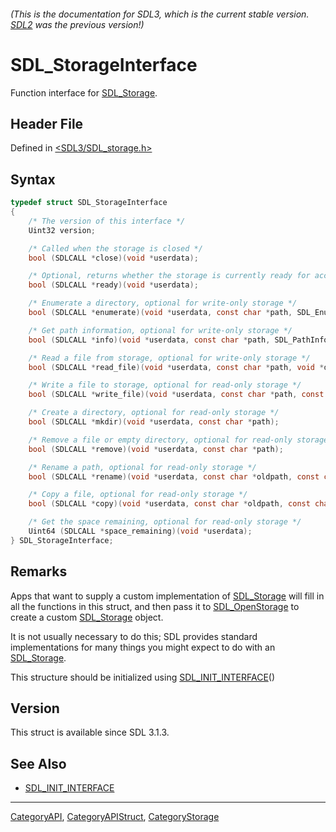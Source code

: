 ###### (This is the documentation for SDL3, which is the current stable version. [SDL2](https://wiki.libsdl.org/SDL2/) was the previous version!)
# SDL_StorageInterface

Function interface for [SDL_Storage](SDL_Storage).

## Header File

Defined in [<SDL3/SDL_storage.h>](https://github.com/libsdl-org/SDL/blob/main/include/SDL3/SDL_storage.h)

## Syntax

```c
typedef struct SDL_StorageInterface
{
    /* The version of this interface */
    Uint32 version;

    /* Called when the storage is closed */
    bool (SDLCALL *close)(void *userdata);

    /* Optional, returns whether the storage is currently ready for access */
    bool (SDLCALL *ready)(void *userdata);

    /* Enumerate a directory, optional for write-only storage */
    bool (SDLCALL *enumerate)(void *userdata, const char *path, SDL_EnumerateDirectoryCallback callback, void *callback_userdata);

    /* Get path information, optional for write-only storage */
    bool (SDLCALL *info)(void *userdata, const char *path, SDL_PathInfo *info);

    /* Read a file from storage, optional for write-only storage */
    bool (SDLCALL *read_file)(void *userdata, const char *path, void *destination, Uint64 length);

    /* Write a file to storage, optional for read-only storage */
    bool (SDLCALL *write_file)(void *userdata, const char *path, const void *source, Uint64 length);

    /* Create a directory, optional for read-only storage */
    bool (SDLCALL *mkdir)(void *userdata, const char *path);

    /* Remove a file or empty directory, optional for read-only storage */
    bool (SDLCALL *remove)(void *userdata, const char *path);

    /* Rename a path, optional for read-only storage */
    bool (SDLCALL *rename)(void *userdata, const char *oldpath, const char *newpath);

    /* Copy a file, optional for read-only storage */
    bool (SDLCALL *copy)(void *userdata, const char *oldpath, const char *newpath);

    /* Get the space remaining, optional for read-only storage */
    Uint64 (SDLCALL *space_remaining)(void *userdata);
} SDL_StorageInterface;
```

## Remarks

Apps that want to supply a custom implementation of
[SDL_Storage](SDL_Storage) will fill in all the functions in this struct,
and then pass it to [SDL_OpenStorage](SDL_OpenStorage) to create a custom
[SDL_Storage](SDL_Storage) object.

It is not usually necessary to do this; SDL provides standard
implementations for many things you might expect to do with an
[SDL_Storage](SDL_Storage).

This structure should be initialized using
[SDL_INIT_INTERFACE](SDL_INIT_INTERFACE)()

## Version

This struct is available since SDL 3.1.3.

## See Also

- [SDL_INIT_INTERFACE](SDL_INIT_INTERFACE)

----
[CategoryAPI](CategoryAPI), [CategoryAPIStruct](CategoryAPIStruct), [CategoryStorage](CategoryStorage)

